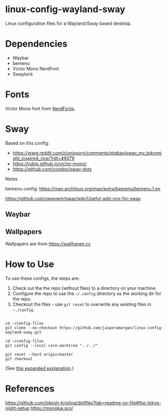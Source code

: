 # linux-config-wayland-sway

Linux configuration files for a Wayland/Sway based desktop.

# Dependencies

* Waybar
* bemenu
* Victor Mono NerdFont 
* Swaylock

# Fonts

Victor Mono font from [NerdFonts](https://www.programmingfonts.org/#victor-mono).

# Sway

Based on this config:

* https://www.reddit.com/r/unixporn/comments/ptqbay/sway_my_tokyonight_inspired_rice/?rdt=49079
* https://rubjo.github.io/victor-mono/
* https://github.com/coodos/sway-dots

Notes

bemenu config: https://man.archlinux.org/man/extra/bemenu/bemenu.1.en

https://github.com/swaywm/sway/wiki/Useful-add-ons-for-sway

## Waybar

## Wallpapers

Wallpapers are from https://wallhaven.cc

# How to Use

To use these configs, the steps are:

1. Check out the the repo (without files) to a directory on your machine.
2. Configure the repo to use the `~/.config` directory as the working dir for the repo.
3. Checkout the files - use `git reset` to overwrite any existing files in `~./config`.

```

cd ~/config-files
git clone --no-checkout https://github.com/jasperamorgan/linux-config-wayland-sway.git

cd ~/config-files
git config --local core.worktree "../../"

git reset --hard origin/master
git checkout
```

(See [this expanded explanation](https://www.digitalocean.com/community/tutorials/how-to-use-git-to-manage-your-user-configuration-files-on-a-linux-vps).)


# References

https://github.com/lokesh-krishna/dotfiles?tab=readme-ov-file#the-tokyo-night-setup
https://monokai.pro/
